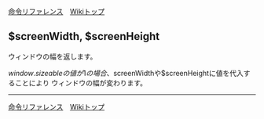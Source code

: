 
[命令リファレンス](./reference)&emsp;[Wikiトップ](./)

<title>命令リファレンス - $screenWidth, $screenHeight</title>

## $screenWidth, $screenHeight

ウィンドウの幅を返します。

$window.sizeableの値が1の場合、$screenWidthや$screenHeightに値を代入することにより ウィンドウの幅が変わります。

***

[命令リファレンス](./reference)&emsp;[Wikiトップ](./)

